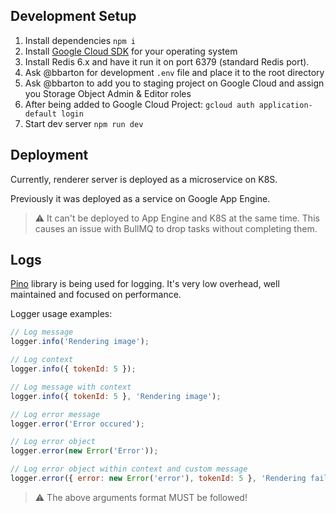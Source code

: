 ## Development Setup

1. Install dependencies `npm i`
2. Install [Google Cloud SDK](https://cloud.google.com/sdk/docs/install?authuser=1) for your operating system
3. Install Redis 6.x and have it run it on port 6379 (standard Redis port).
4. Ask @bbarton for development `.env` file and place it to the root directory
5. Ask @bbarton to add you to staging project on Google Cloud and assign you Storage Object Admin & Editor roles
6. After being added to Google Cloud Project: `gcloud auth application-default login`
7. Start dev server `npm run dev`

## Deployment

Currently, renderer server is deployed as a microservice on K8S.

Previously it was deployed as a service on Google App Engine.

> ⚠️ It can't be deployed to App Engine and K8S at the same time.
> This causes an issue with BullMQ to drop tasks without completing them.

## Logs

[Pino](https://getpino.io) library is being used for logging.
It's very low overhead, well maintained and focused on performance.

Logger usage examples:

```js
// Log message
logger.info('Rendering image');

// Log context
logger.info({ tokenId: 5 });

// Log message with context
logger.info({ tokenId: 5 }, 'Rendering image');

// Log error message
logger.error('Error occured');

// Log error object
logger.error(new Error('Error'));

// Log error object within context and custom message
logger.error({ error: new Error('error'), tokenId: 5 }, 'Rendering failed');
```

> ⚠️ The above arguments format MUST be followed!
